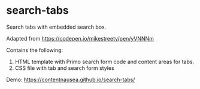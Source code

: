 # search-tabs
Search tabs with embedded search box.

Adapted from https://codepen.io/mikestreety/pen/yVNNNm

Contains the following:
1. HTML template with Primo search form code and content areas for tabs. 
2. CSS file with tab and search form styles

Demo: https://contentnausea.github.io/search-tabs/
